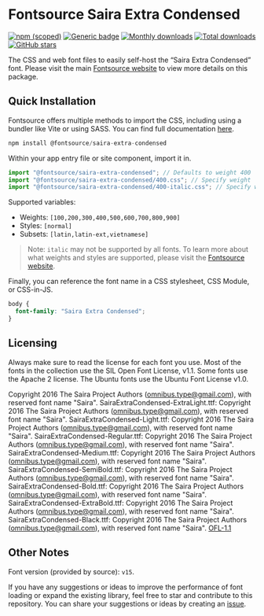 # Fontsource Saira Extra Condensed

[![npm (scoped)](https://img.shields.io/npm/v/@fontsource/saira-extra-condensed?color=brightgreen)](https://www.npmjs.com/package/@fontsource/saira-extra-condensed) [![Generic badge](https://img.shields.io/badge/fontsource-passing-brightgreen)](https://github.com/fontsource/fontsource) [![Monthly downloads](https://badgen.net/npm/dm/@fontsource/saira-extra-condensed)](https://github.com/fontsource/fontsource) [![Total downloads](https://badgen.net/npm/dt/@fontsource/saira-extra-condensed)](https://github.com/fontsource/fontsource) [![GitHub stars](https://img.shields.io/github/stars/fontsource/fontsource.svg?style=social&label=Star)](https://github.com/fontsource/fontsource/stargazers)

The CSS and web font files to easily self-host the “Saira Extra Condensed” font. Please visit the main [Fontsource website](https://fontsource.org/fonts/saira-extra-condensed) to view more details on this package.

## Quick Installation

Fontsource offers multiple methods to import the CSS, including using a bundler like Vite or using SASS. You can find full documentation [here](https://fontsource.org/docs/getting-started/introduction).

```javascript
npm install @fontsource/saira-extra-condensed
```

Within your app entry file or site component, import it in.

```javascript
import "@fontsource/saira-extra-condensed"; // Defaults to weight 400
import "@fontsource/saira-extra-condensed/400.css"; // Specify weight
import "@fontsource/saira-extra-condensed/400-italic.css"; // Specify weight and style
```

Supported variables:
- Weights: `[100,200,300,400,500,600,700,800,900]`
- Styles: `[normal]`
- Subsets: `[latin,latin-ext,vietnamese]`

> Note: `italic` may not be supported by all fonts. To learn more about what weights and styles are supported, please visit the [Fontsource website](https://fontsource.org/fonts/saira-extra-condensed).

Finally, you can reference the font name in a CSS stylesheet, CSS Module, or CSS-in-JS.

```css
body {
  font-family: "Saira Extra Condensed";
}
```

## Licensing
Always make sure to read the license for each font you use. Most of the fonts in the collection use the SIL Open Font License, v1.1. Some fonts use the Apache 2 license. The Ubuntu fonts use the Ubuntu Font License v1.0.

Copyright 2016 The Saira Project Authors (omnibus.type@gmail.com), with reserved font name "Saira". SairaExtraCondensed-ExtraLight.ttf: Copyright 2016 The Saira Project Authors (omnibus.type@gmail.com), with reserved font name "Saira". SairaExtraCondensed-Light.ttf: Copyright 2016 The Saira Project Authors (omnibus.type@gmail.com), with reserved font name "Saira". SairaExtraCondensed-Regular.ttf: Copyright 2016 The Saira Project Authors (omnibus.type@gmail.com), with reserved font name "Saira". SairaExtraCondensed-Medium.ttf: Copyright 2016 The Saira Project Authors (omnibus.type@gmail.com), with reserved font name "Saira". SairaExtraCondensed-SemiBold.ttf: Copyright 2016 The Saira Project Authors (omnibus.type@gmail.com), with reserved font name "Saira". SairaExtraCondensed-Bold.ttf: Copyright 2016 The Saira Project Authors (omnibus.type@gmail.com), with reserved font name "Saira". SairaExtraCondensed-ExtraBold.ttf: Copyright 2016 The Saira Project Authors (omnibus.type@gmail.com), with reserved font name "Saira". SairaExtraCondensed-Black.ttf: Copyright 2016 The Saira Project Authors (omnibus.type@gmail.com), with reserved font name "Saira".
[OFL-1.1](https://openfontlicense.org)

## Other Notes
Font version (provided by source): `v15`.

If you have any suggestions or ideas to improve the performance of font loading or expand the existing library, feel free to star and contribute to this repository. You can share your suggestions or ideas by creating an [issue](https://github.com/fontsource/fontsource/issues).